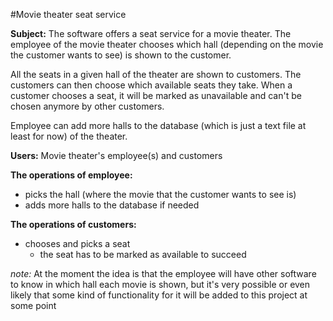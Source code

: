 #Movie theater seat service

**Subject:**
The software offers a seat service for a movie theater. The employee of the movie theater chooses which hall (depending on the movie the customer wants to see) is shown to the customer.

All the seats in a given hall of the theater are shown to customers. The customers can then choose which available seats they take. When a customer chooses a seat, it will be marked as unavailable and can't be chosen anymore by other customers.

Employee can add more halls to the database (which is just a text file at least for now) of the theater.

**Users:**
Movie theater's employee(s) and customers

**The operations of employee:**
- picks the hall (where the movie that the customer wants to see is)
- adds more halls to the database if needed

**The operations of customers:**
- chooses and picks a seat
	- the seat has to be marked as available to succeed


*note:*
At the moment the idea is that the employee will have other software to know in which hall each movie is shown, but it's very possible or even likely that some kind of functionality for it will be added to this project at some point